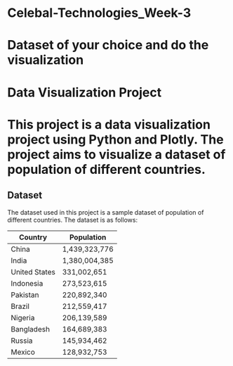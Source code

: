 # Celebal-Technologies_Week-3
# Dataset of your choice and do the visualization

# Data Visualization Project
# This project is a data visualization project using Python and Plotly. The project aims to visualize a dataset of population of different countries.

## Dataset

The dataset used in this project is a sample dataset of population of different countries. The dataset is as follows:

| Country | Population |
| --- | --- |
| China | 1,439,323,776 |
| India | 1,380,004,385 |
| United States | 331,002,651 |
| Indonesia | 273,523,615 |
| Pakistan | 220,892,340 |
| Brazil | 212,559,417 |
| Nigeria | 206,139,589 |
| Bangladesh | 164,689,383 |
| Russia | 145,934,462 |
| Mexico | 128,932,753 |
